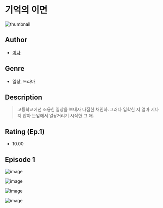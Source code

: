 # 기억의 이면
![thumbnail](https://image-comic.pstatic.net/user_contents_data/challenge_comic/2023/05/23/355355/upload_7219614767386223159_480x623.jpeg)

## Author
- [이나](https://comic.naver.com/artistTitle?id=355355)

## Genre
- 일상, 드라마

## Description
> 고등학교에선 조용한 일상을 보내자 다짐한 채인하. 그러나 입학한 지 얼마 지나지 않아 눈앞에서 알짱거리기 시작한 그 애.


## Rating (Ep.1)
- 10.00

## Episode 1
![image](https://image-comic.pstatic.net/user_contents_data/challenge_comic/2023/05/23/355355/upload_7005743263041991728.jpeg)

![image](https://image-comic.pstatic.net/user_contents_data/challenge_comic/2023/05/23/355355/upload_7365972753778828133.jpeg)

![image](https://image-comic.pstatic.net/user_contents_data/challenge_comic/2023/05/23/355355/upload_3832623985329451826.jpeg)

![image](https://image-comic.pstatic.net/user_contents_data/challenge_comic/2023/05/23/355355/upload_3847258488621654320.jpeg)
